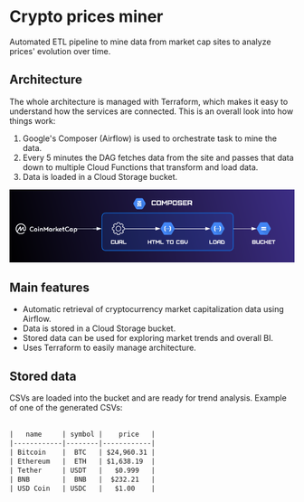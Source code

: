 # Crypto prices miner
Automated ETL pipeline to mine data from market cap sites to analyze prices' evolution over time.

## Architecture
The whole architecture is managed with Terraform, which makes it easy to understand how the services are connected. This is an overall look into how things work:

1. Google's Composer (Airflow) is used to orchestrate task to mine the data.
2. Every 5 minutes the DAG fetches data from the site and passes that data down to multiple Cloud Functions that transform and load data.
3. Data is loaded in a Cloud Storage bucket.

![ETL architecture image](/assets/etl_diagram.png)

## Main features
* Automatic retrieval of cryptocurrency market capitalization data using Airflow.
* Data is stored in a Cloud Storage bucket.
* Stored data can be used for exploring market trends and overall BI.
* Uses Terraform to easily manage architecture.

## Stored data
CSVs are loaded into the bucket and are ready for trend analysis. Example of one of the generated CSVs:
```

|   name     | symbol |    price   |
|------------|--------|------------|
| Bitcoin    |  BTC   | $24,960.31 |
| Ethereum   |  ETH   | $1,638.19  |
| Tether     | USDT   |   $0.999   |
| BNB        |  BNB   |  $232.21   |
| USD Coin   | USDC   |   $1.00    |
```